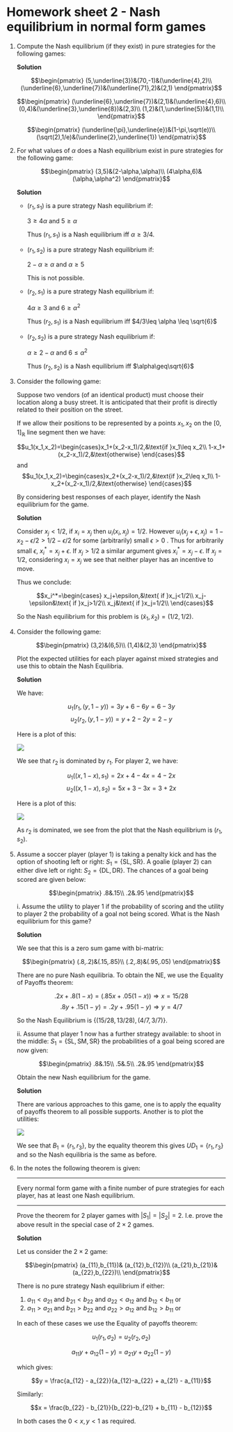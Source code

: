 # Homework sheet 2 - Nash equilibrium in normal form games

1. Compute the Nash equilibrium (if they exist) in pure strategies for the following games:

    **Solution**

    $$\begin{pmatrix}
    (5,\underline{3})&(70,-1)&(\underline{4},2)\\
    (\underline{6},\underline{7})&(\underline{71},2)&(2,1)
    \end{pmatrix}$$

    $$\begin{pmatrix}
    (\underline{6},\underline{7})&(2,1)&(\underline{4},6)\\
    (0,4)&(\underline{3},\underline{8})&(2,3)\\
    (1,2)&(1,\underline{5})&(1,1)\\
    \end{pmatrix}$$

    $$\begin{pmatrix}
    (\underline{\pi},\underline{e})&(1-\pi,\sqrt(e))\\
    (\sqrt(2),1/e)&(\underline{2},\underline{1})
    \end{pmatrix}$$


2. For what values of $\alpha$ does a Nash equilibrium exist in pure strategies for the following game:

    $$\begin{pmatrix}
    (3,5)&(2-\alpha,\alpha)\\
    (4\alpha,6)&(\alpha,\alpha^2)
    \end{pmatrix}$$

    **Solution**

    - $(r_1,s_1)$ is a pure strategy Nash equilibrium if:

        $3\geq 4\alpha$ and $5\geq\alpha$

        Thus $(r_1,s_1)$ is a Nash equilibrium iff $\alpha\geq3/4$.

    - $(r_1,s_2)$ is a pure strategy Nash equilibrium if:

        $2-\alpha \geq \alpha$ and $\alpha\geq 5$

        This is not possible.

    - $(r_2,s_1)$ is a pure strategy Nash equilibrium if:

        $4\alpha \geq 3$ and $6\geq \alpha^2$

        Thus $(r_2,s_1)$ is a Nash equilibrium iff $4/3\leq \alpha \leq \sqrt{6}$

    - $(r_2,s_2)$ is a pure strategy Nash equilibrium if:

        $\alpha\geq 2-\alpha$ and $6\leq \alpha^2$

        Thus $(r_2,s_2)$ is a Nash equilibrium iff $\alpha\geq\sqrt{6}$

3. Consider the following game:

    Suppose two vendors (of an identical product) must choose their location along a busy street. It is anticipated that their profit is directly related to their position on the street.

    If we allow their positions to be represented by a points $x_1, x_2$ on the $[0,1]_{\mathbb{R}}$ line segment then we have:

    $$u_1(x_1,x_2)=\begin{cases}x_1+(x_2-x_1)/2,&\text{if }x_1\leq x_2\\
    1-x_1+(x_2-x_1)/2,&\text{otherwise}
    \end{cases}$$
    and
    $$u_1(x_1,x_2)=\begin{cases}x_2+(x_2-x_1)/2,&\text{if }x_2\leq x_1\\
    1-x_2+(x_2-x_1)/2,&\text{otherwise}
    \end{cases}$$

    By considering best responses of each player, identify the Nash equilibrium for the game.

    **Solution**

    Consider $x_j<1/2$, if $x_i=x_j$ then $u_i(x_i,x_j)=1/2$. However $u_i(x_j+\epsilon,x_j)=1-x_2-\epsilon/2>1/2-\epsilon/2$ for some (arbitrarily) small $\epsilon>0$ . Thus for arbitrarily small $\epsilon$, $x_i^*=x_j+\epsilon$.
    If $x_j>1/2$ a similar argument gives $x_i^*=x_j-\epsilon$.
    If $x_j=1/2$, considering $x_i=x_j$ we see that neither player has an incentive to move.

    Thus we conclude:

    $$x_i^*=\begin{cases}
    x_j+\epsilon,&\text{ if }x_j<1/2\\
    x_j-\epsilon&\text{ if }x_j>1/2\\
    x_j&\text{ if }x_j=1/2\\
    \end{cases}$$

    So the Nash equilibrium for this problem is $(\tilde x_1, \tilde x_2)=(1/2,1/2)$.

4. Consider the following game:

    $$\begin{pmatrix}
    (3,2)&(6,5)\\
    (1,4)&(2,3)
    \end{pmatrix}$$


    Plot the expected utilities for each player against mixed strategies and use this to obtain the Nash Equilibria.

    **Solution**

    We have:

    $$u_1(r_1,(y,1-y))=3y+6-6y=6-3y$$
    $$u_2(r_2,(y,1-y))=y+2-2y=2-y$$

    Here is a plot of this:

    ![](./plots/HW2-P01.png)

    We see that $r_2$ is dominated by $r_1$. For player 2, we have:

    $$u_1((x,1-x),s_1)=2x+4-4x=4-2x$$
    $$u_2((x,1-x),s_2)=5x+3-3x=3+2x$$

    Here is a plot of this:

    ![](./plots/HW2-P02.png)

    As $r_2$ is dominated, we see from the plot that the Nash equilibrium is $(r_1, s_2)$.

5. Assume a soccer player (player 1) is taking a penalty kick and has the option of shooting left or right: $S_1=\{\text{SL},\text{SR}\}$. A goalie (player 2) can either dive left or right: $S_2=\{\text{DL}, \text{DR}\}$. The chances of a goal being scored are given below:

    $$\begin{pmatrix}
    .8&.15\\
    .2&.95
    \end{pmatrix}$$


    i. Assume the utility to player 1 if the probability of scoring and the utility to player 2 the probability of a goal not being scored. What is the Nash equilibrium for this game?

    **Solution**

    We see that this is a zero sum game with bi-matrix:

    $$\begin{pmatrix}
    (.8,.2)&(.15,.85)\\
    (.2,.8)&(.95,.05)
    \end{pmatrix}$$

    There are no pure Nash equilibria. To obtain the NE, we use the Equality of Payoffs theorem:

    $$.2x+.8(1-x)=(.85x+.05(1-x))\Rightarrow x=15/28$$
    $$.8y+.15(1-y)=.2y+.95(1-y)\Rightarrow y=4/7$$

    So the Nash Equilibrium is $\{(15/28,13/28),(4/7,3/7)\}$.

    ii. Assume that player 1 now has a further strategy available: to shoot in the middle: $S_1=\{\text{SL},\text{SM}, \text{SR}\}$ the probabilities of a goal being scored are now given:

    $$\begin{pmatrix}
    .8&.15\\
    .5&.5\\
    .2&.95
    \end{pmatrix}$$

    Obtain the new Nash equilibrium for the game.

    **Solution**

    There are various approaches to this game, one is to apply the equality of payoffs theorem to all possible supports. Another is to plot the utilities:

    ![](./plots/HW2-P03.png)

    We see that $B_1=\{r_1,r_3\}$, by the equality theorem this gives $UD_1=\{r_1,r_3\}$ and so the Nash equilibria is the same as before.

6. In the notes the following theorem is given:

    ---

    Every normal form game with a finite number of pure strategies for each player, has at least one Nash equilibrium.

    ---

    Prove the theorem for 2 player games with $|S_1|=|S_2|=2$. I.e. prove the above result in the special case of $2\times 2$ games.

    **Solution**


    Let us consider the $2\times 2$ game:

    $$\begin{pmatrix}
    (a_{11},b_{11})& (a_{12},b_{12})\\
    (a_{21},b_{21})& (a_{22},b_{22})\\
    \end{pmatrix}$$

    There is no pure strategy Nash equilibrium if either:

    1. $a_{11}<a_{21}$ and $b_{21}<b_{22}$ and $a_{22}<a_{12}$ and $b_{12}<b_{11}$ or
    2. $a_{11}>a_{21}$ and $b_{21}>b_{22}$ and $a_{22}>a_{12}$ and $b_{12}>b_{11}$ or

    In each of these cases we use the Equality of payoffs theorem:

    $$
    u_1(r_1,\sigma_2) = u_2(r_2,\sigma_2)
    $$

    $$
    a_{11}y+a_{12}(1-y) = a_{21}y+a_{22}(1-y)
    $$

    which gives:

    $$y = \frac{a_{12} - a_{22}}{a_{12}-a_{22} + a_{21} - a_{11}}$$

    Similarly:

    $$x = \frac{b_{22} - b_{21}}{b_{22}-b_{21} + b_{11} - b_{12}}$$

    In both cases the $0<x,y<1$ as required.
